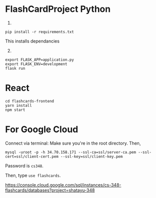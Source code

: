 # FlashCardProject Python

1.
```
pip install -r requirements.txt
```
This installs dependancies

2. 
```
export FLASK_APP=application.py
export FLASK_ENV=development
flask run
```

# React

```
cd flashcards-frontend
yarn install
npm start

```

# For Google Cloud
Connect via terminal: Make sure you're in the root directory. Then,

```
mysql -uroot -p -h 34.70.158.171 --ssl-ca=ssl/server-ca.pem --ssl-cert=ssl/client-cert.pem --ssl-key=ssl/client-key.pem
```

Password is `cs348`.

Then, type `use flashcards`.

https://console.cloud.google.com/sql/instances/cs-348-flashcards/databases?project=shatayu-348